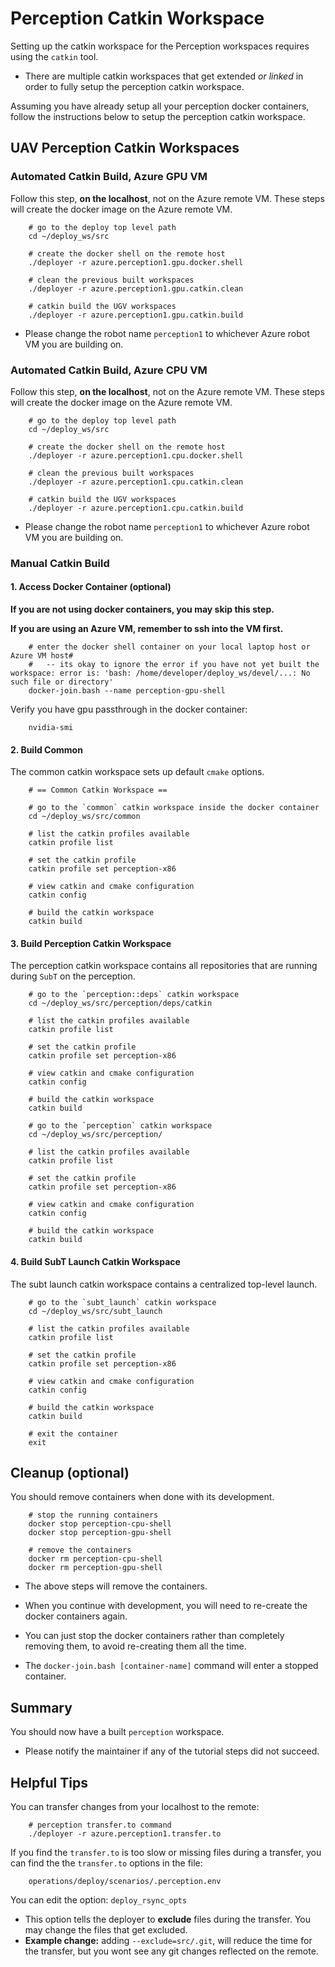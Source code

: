 # Perception Catkin Workspace

Setting up the catkin workspace for the Perception workspaces requires using the `catkin` tool.

- There are multiple catkin workspaces that get extended *or linked* in order to fully setup the perception catkin workspace.

Assuming you have already setup all your perception docker containers, follow the instructions below to setup the perception catkin workspace.

## UAV Perception Catkin Workspaces

### Automated Catkin Build, Azure GPU VM

Follow this step, **on the localhost**, not on the Azure remote VM. These steps will create the docker image on the Azure remote VM.

        # go to the deploy top level path
        cd ~/deploy_ws/src

        # create the docker shell on the remote host
        ./deployer -r azure.perception1.gpu.docker.shell

        # clean the previous built workspaces
        ./deployer -r azure.perception1.gpu.catkin.clean

        # catkin build the UGV workspaces
        ./deployer -r azure.perception1.gpu.catkin.build

- Please change the robot name `perception1` to whichever Azure robot VM you are building on.

### Automated Catkin Build, Azure CPU VM

Follow this step, **on the localhost**, not on the Azure remote VM. These steps will create the docker image on the Azure remote VM.

        # go to the deploy top level path
        cd ~/deploy_ws/src

        # create the docker shell on the remote host
        ./deployer -r azure.perception1.cpu.docker.shell

        # clean the previous built workspaces
        ./deployer -r azure.perception1.cpu.catkin.clean

        # catkin build the UGV workspaces
        ./deployer -r azure.perception1.cpu.catkin.build

- Please change the robot name `perception1` to whichever Azure robot VM you are building on.

### Manual Catkin Build

#### 1. Access Docker Container (optional)

**If you are not using docker containers, you may skip this step.**

**If you are using an Azure VM, remember to ssh into the VM first.**

        # enter the docker shell container on your local laptop host or Azure VM host#
        #   -- its okay to ignore the error if you have not yet built the workspace: error is: 'bash: /home/developer/deploy_ws/devel/...: No such file or directory'
        docker-join.bash --name perception-gpu-shell

Verify you have gpu passthrough in the docker container:

        nvidia-smi

#### 2. Build Common

The common catkin workspace sets up default `cmake` options.

        # == Common Catkin Workspace ==

        # go to the `common` catkin workspace inside the docker container
        cd ~/deploy_ws/src/common

        # list the catkin profiles available
        catkin profile list

        # set the catkin profile
        catkin profile set perception-x86

        # view catkin and cmake configuration
        catkin config

        # build the catkin workspace
        catkin build

#### 3. Build Perception Catkin Workspace

The perception catkin workspace contains all repositories that are running during `SubT` on the perception.

        # go to the `perception::deps` catkin workspace
        cd ~/deploy_ws/src/perception/deps/catkin

        # list the catkin profiles available
        catkin profile list

        # set the catkin profile
        catkin profile set perception-x86

        # view catkin and cmake configuration
        catkin config

        # build the catkin workspace
        catkin build

        # go to the `perception` catkin workspace
        cd ~/deploy_ws/src/perception/

        # list the catkin profiles available
        catkin profile list

        # set the catkin profile
        catkin profile set perception-x86

        # view catkin and cmake configuration
        catkin config

        # build the catkin workspace
        catkin build

#### 4. Build SubT Launch Catkin Workspace

The subt launch catkin workspace contains a centralized top-level launch.

        # go to the `subt_launch` catkin workspace
        cd ~/deploy_ws/src/subt_launch

        # list the catkin profiles available
        catkin profile list

        # set the catkin profile
        catkin profile set perception-x86

        # view catkin and cmake configuration
        catkin config

        # build the catkin workspace
        catkin build

        # exit the container
        exit

## Cleanup (optional)

You should remove containers when done with its development.

        # stop the running containers
        docker stop perception-cpu-shell
        docker stop perception-gpu-shell

        # remove the containers
        docker rm perception-cpu-shell
        docker rm perception-gpu-shell

- The above steps will remove the containers.

- When you continue with development, you will need to re-create the docker containers again.

- You can just stop the docker containers rather than completely removing them, to avoid re-creating them all the time.

- The `docker-join.bash [container-name]` command will enter a stopped container.

## Summary

You should now have a built `perception` workspace.

- Please notify the maintainer if any of the tutorial steps did not succeed.

## Helpful Tips

You can transfer changes from your localhost to the remote:

        # perception transfer.to command
        ./deployer -r azure.perception1.transfer.to

If you find the `transfer.to` is too slow or missing files during a transfer, you can find the the `transfer.to` options in the file:

        operations/deploy/scenarios/.perception.env

You can edit the option: `deploy_rsync_opts`

- This option tells the deployer to **exclude** files during the transfer. You may change the files that get excluded.
- **Example change:** adding `--exclude=src/.git`, will reduce the time for the transfer, but you wont see any git changes reflected on the remote.